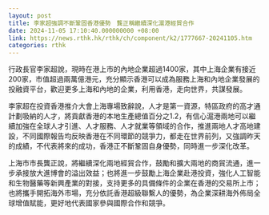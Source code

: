 ```yaml
---
layout: post
title: 李家超強調不斷鞏固香港優勢　龔正稱繼續深化滬港經貿合作
date: 2024-11-05 17:10:40.000000000 +08:00
link: https://news.rthk.hk/rthk/ch/component/k2/1777667-20241105.htm
categories: rthk
---
```


行政長官李家超說，現時在港上市的內地企業超過1400家，其中上海企業有接近200家，市值超過兩萬億港元，充分顯示香港可以成為服務上海和內地企業發展的投融資平台，歡迎更多上海和內地的企業，利用香港，走向世界，共謀發展。

李家超在投資香港推介大會上海專場致辭說，人才是第一資源，特區政府的高才通計劃吸納的人才，將貢獻香港的本地生產總值百分之1.2，有信心滬港兩地可以繼續加強在全球人才引進、人才服務、人才就業等領域的合作，推進兩地人才高地建設，不同國際報告均反映香港在不同環節的競爭力，都走在世界前列，又強調昨天的成績，不代表將來的成功，香港正不斷鞏固自身優勢，同時進一步深化改革。

上海市市長龔正說，將繼續深化兩地經貿合作，鼓勵和擴大兩地的商貿流通，進一步承接放大進博會的溢出效益；也將進一步鼓勵上海企業赴港投資，強化人工智能和生物醫藥等新興產業的對接，支持更多的具備條件的企業在香港的交易所上市；也將攜手開拓海外市場，充分依託香港超級聯繫人的優勢，為企業深耕海外佈局全球增值賦能，更好地代表國家參與國際合作和競爭。
